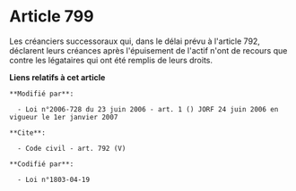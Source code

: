 # Article 799

Les créanciers successoraux qui, dans le délai prévu à l'article 792, déclarent leurs créances après l'épuisement de l'actif
n'ont de recours que contre les légataires qui ont été remplis de leurs droits.

**Liens relatifs à cet article**

	**Modifié par**:

	  - Loi n°2006-728 du 23 juin 2006 - art. 1 () JORF 24 juin 2006 en vigueur le 1er janvier 2007

	**Cite**:

	  - Code civil - art. 792 (V)

	**Codifié par**:

	  - Loi n°1803-04-19
